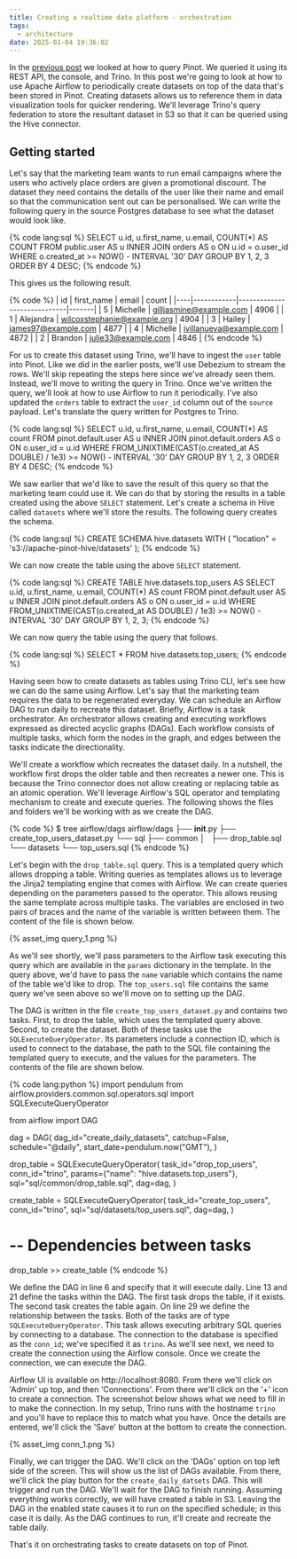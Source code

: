 ```yaml
---
title: Creating a realtime data platform - orchestration
tags:
  - architecture
date: 2025-01-04 19:36:02
---
```


In the [previous post](/2025/01/02/Creating-a-realtime-data-platform-SQL/) we looked at how to query Pinot. We queried it using its REST API, the console, and Trino. In this post we're going to look at how to use Apache Airflow to periodically create datasets on top of the data that's been stored in Pinot. Creating datasets allows us to reference them in data visualization tools for quicker rendering. We'll leverage Trino's query federation to store the resultant dataset in S3 so that it can be queried using the Hive connector.

## Getting started

Let's say that the marketing team wants to run email campaigns where the users who actively place orders are given a promotional discount. The dataset they need contains the details of the user like their name and email so that the communication sent out can be personalised. We can write the following query in the source Postgres database to see what the dataset would look like.  

{% code lang:sql %}
SELECT
    u.id,
    u.first_name,
    u.email,
    COUNT(*) AS COUNT
FROM
    public.user AS u
    INNER JOIN orders AS o ON u.id = o.user_id
WHERE
    o.created_at >= NOW() - INTERVAL '30' DAY
GROUP BY 1, 2, 3
ORDER BY 4 DESC;
{% endcode %}

This gives us the following result. 

{% code %}
| id | first_name | email                       | count |
|----|------------|-----------------------------|-------|
|  5 | Michelle   | gilljasmine@example.com     |  4906 |
|  1 | Alejandra  | wilcoxstephanie@example.org |  4904 |
|  3 | Hailey     | james97@example.com         |  4877 |
|  4 | Michelle   | ivillanueva@example.com     |  4872 |
|  2 | Brandon    | julie33@example.com         |  4846 |
{% endcode %}

For us to create this dataset using Trino, we'll have to ingest the `user` table into Pinot. Like we did in the earlier posts, we'll use Debezium to stream the rows. We'll skip repeating the steps here since we've already seen them. Instead, we'll move to writing the query in Trino. Once we've written the query, we'll look at how to use Airflow to run it periodically. I've also updated the `orders` table to extract the `user_id` column out of the `source` payload. Let's translate the query written for Postgres to Trino.  

{% code lang:sql %}
SELECT u.id,
       u.first_name,
       u.email,
       COUNT(*) AS count
FROM pinot.default.user AS u
     INNER JOIN pinot.default.orders AS o
     ON o.user_id = u.id
WHERE FROM_UNIXTIME(CAST(o.created_at AS DOUBLE) / 1e3) >= NOW() - INTERVAL '30' DAY
GROUP BY 1, 2, 3
ORDER BY 4 DESC;
{% endcode %}

We saw earlier that we'd like to save the result of this query so that the marketing team could use it. We can do that by storing the results in a table created using the above `SELECT` statement. Let's create a schema in Hive called `datasets` where we'll store the results. The following query creates the schema.  

{% code lang:sql %}
CREATE SCHEMA hive.datasets
WITH (
    "location" = 's3://apache-pinot-hive/datasets'
);
{% endcode %}

We can now create the table using the above `SELECT` statement.  

{% code lang:sql %}
CREATE TABLE hive.datasets.top_users AS 
SELECT u.id,
       u.first_name,
       u.email,
       COUNT(*) AS count
FROM pinot.default.user AS u
     INNER JOIN pinot.default.orders AS o
     ON o.user_id = u.id
WHERE FROM_UNIXTIME(CAST(o.created_at AS DOUBLE) / 1e3) >= NOW() - INTERVAL '30' DAY
GROUP BY 1, 2, 3;
{% endcode %}

We can now query the table using the query that follows.  

{% code lang:sql %}
SELECT *
FROM hive.datasets.top_users;
{% endcode %}

Having seen how to create datasets as tables using Trino CLI, let's see how we can do the same using Airflow. Let's say that the marketing team requires the data to be regenerated everyday. We can schedule an Airflow DAG to run daily to recreate this dataset.  Briefly, Airflow is a task orchestrator. An orchestrator allows creating and executing workflows expressed as directed acyclic graphs (DAGs). Each workflow consists of multiple tasks, which form the nodes in the graph, and edges between the tasks indicate the directionality.  

We'll create a workflow which recreates the dataset daily. In a nutshell, the workflow first drops the older table and then recreates a newer one. This is because the Trino connector does not allow creating or replacing table as an atomic operation. We'll leverage Airflow's SQL operator and templating mechanism to create and execute queries. The following shows the files and folders we'll be working with as we create the DAG.  

{% code %}
$ tree airflow/dags
airflow/dags
├── __init__.py
├── create_top_users_dataset.py
└── sql
    ├── common
    │   ├── drop_table.sql
    └── datasets
        └── top_users.sql
{% endcode %}

Let's begin with the `drop_table.sql` query. This is a templated query which allows dropping a table. Writing queries as templates allows us to leverage the Jinja2 templating engine that comes with Airflow. We can create queries depending on the parameters passed to the operator. This allows reusing the same template across multiple tasks. The variables are enclosed in two pairs of braces and the name of the variable is written between them. The content of the file is shown below.  

{% asset_img query_1.png %}  

As we'll see shortly, we'll pass parameters to the Airflow task executing this query which are available in the `params` dictionary in the template. In the query above, we'd have to pass the `name` variable which contains the name of the table we'd like to drop. The `top_users.sql` file contains the same query we've seen above so we'll move on to setting up the DAG.  

The DAG is written in the file `create_top_users_dataset.py` and contains two tasks. First, to drop the table, which uses the templated query above. Second, to create the dataset. Both of these tasks use the `SQLExecuteQueryOperator`. Its parameters include a connection ID, which is used to connect to the database, the path to the SQL file containing the templated query to execute, and the values for the parameters. The contents of the file are shown below.  

{% code lang:python %}
import pendulum
from airflow.providers.common.sql.operators.sql import SQLExecuteQueryOperator

from airflow import DAG

dag = DAG(
    dag_id="create_daily_datasets",
    catchup=False,
    schedule="@daily",
    start_date=pendulum.now("GMT"),
)

drop_table = SQLExecuteQueryOperator(
    task_id="drop_top_users",
    conn_id="trino",
    params={"name": "hive.datasets.top_users"},
    sql="sql/common/drop_table.sql",
    dag=dag,
)

create_table = SQLExecuteQueryOperator(
    task_id="create_top_users",
    conn_id="trino",
    sql="sql/datasets/top_users.sql",
    dag=dag,
)

# -- Dependencies between tasks
drop_table >> create_table
{% endcode %}

We define the DAG in line 6 and specify that it will execute daily. Line 13 and 21 define the tasks within the DAG. The first task drops the table, if it exists. The second task creates the table again. On line 29 we define the relationship between the tasks. Both of the tasks are of type `SQLExecuteQueryOperator`. This task allows executing arbitrary SQL queries by connecting to a database. The connection to the database is specified as the `conn_id`; we've specified it as `trino`. As we'll see next, we need to create the connection using the Airflow console. Once we create the connection, we can execute the DAG.

Airflow UI is available on http://localhost:8080. From there we'll click on 'Admin' up top, and then 'Connections'. From there we'll click on the '+' icon to create a connection. The screenshot below shows what we need to fill in to make the connection. In my setup, Trino runs with the hostname `trino` and you'll have to replace this to match what you have. Once the details are entered, we'll click the 'Save' button at the bottom to create the connection.

{% asset_img conn_1.png %}

Finally, we can trigger the DAG. We'll click on the 'DAGs' option on top left side of the screen. This will show us the list of DAGs available. From there, we'll click the play button for the `create_daily_datsets` DAG. This will trigger and run the DAG. We'll wait for the DAG to finish running. Assuming everything works correctly, we will have created a table in S3. Leaving the DAG in the enabled state causes it to run on the specified schedule; in this case it is daily. As the DAG continues to run, it'll create and recreate the table daily.  

That's it on orchestrating tasks to create datasets on top of Pinot.
